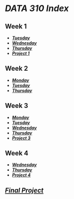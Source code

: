 # ___DATA 310 Index___
## Week 1
* ___[Tuesday](tuesday1.md)___
* ___[Wednesday](wednesday1.md)___
* ___[Thursday](https://eanelson01.github.io/DATA310/images/thurs1.html)___
* ___[Project 1](project1.md)___
  
## Week 2
* ___[Monday](monday2.md)___
* ___[Tuesday](tuesday2.md)___
* ___[Thursday](thursday2.md)___
  
## Week 3
* ___[Monday](monday3.md)___
* ___[Tuesday](tuesday3.md)___
* ___[Wednesday](wednesday3.md)___
* ___[Thursday](thursday3.md)___
* ___[Project 3](project3.md)___
  
## Week 4
* ___[Wednesday](wednesday4.md)___
* ___[Thursday](thursday4.md)___
* ___[Project 4](https://eanelson01.github.io/DATA310/mod4/project4.html)___
  
## ___[Final Project]()___

